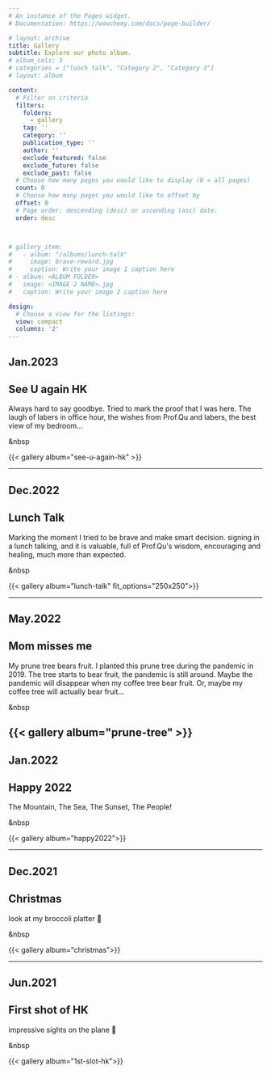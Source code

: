 ```yaml
---
# An instance of the Pages widget.
# Documentation: https://wowchemy.com/docs/page-builder/

# layout: archive
title: Gallery
subtitle: Explore our photo album.
# album_cols: 3
# categories = ["lunch talk", "Category 2", "Category 3"]
# layout: album

content:
  # Filter on criteria
  filters:
    folders:
      - gallery
    tag: ''
    category: ''
    publication_type: ''
    author: ''
    exclude_featured: false
    exclude_future: false
    exclude_past: false
  # Choose how many pages you would like to display (0 = all pages)
  count: 0
  # Choose how many pages you would like to offset by
  offset: 0
  # Page order: descending (desc) or ascending (asc) date.
  order: desc



# gallery_item:
#   - album: "/albums/lunch-talk"
#     image: brave-reward.jpg
#     caption: Write your image 1 caption here
# - album: <ALBUM FOLDER>
#   image: <IMAGE 2 NAME>.jpg
#   caption: Write your image 2 caption here

design:
  # Choose a view for the listings:
  view: compact
  columns: '2'
---
```



## Jan.2023
## See U again HK
Always hard to say goodbye. Tried to mark the proof that I was here. The laugh of labers in office hour, the wishes from Prof.Qu and labers, the best view of my bedroom...

&nbsp

{{< gallery album="see-u-again-hk" >}}

---



## Dec.2022
## Lunch Talk
Marking the moment I tried to be brave and make smart decision. signing in a lunch talking, and it is valuable, full of Prof.Qu's wisdom, encouraging and healing, much more than expected. 

&nbsp

{{< gallery album="lunch-talk" fit_options="250x250">}}

---

## May.2022
## Mom misses me
My prune tree bears fruit. I planted this prune tree during the pandemic in 2019. The tree starts to bear fruit, the pandemic is still around. Maybe the pandemic will disappear when my coffee tree bear fruit. Or, maybe my coffee tree will actually bear fruit...

&nbsp

{{< gallery album="prune-tree" >}}
---

## Jan.2022
## Happy 2022
The Mountain, The Sea, The Sunset, The People!

&nbsp

{{< gallery album="happy2022">}}

---

## Dec.2021
## Christmas
look at my broccoli platter 🥦 

&nbsp

{{< gallery album="christmas">}}

---

## Jun.2021
## First shot of HK
impressive sights on the plane 🛬

&nbsp

{{< gallery album="1st-slot-hk">}}